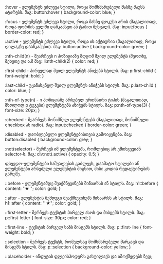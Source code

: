 :hover - ელემენტს ეძლევა სტილი, როცა მომხმარებელი მასზე მაუსს ატარებს.
მაგ: button:hover { background-color: blue; }

:focus - ელემენტს ეძლევა სტილი, როცა მასზე ფოკუსი არის (მაგალითად, როცა ფორმის ველში დაწკაპავთ ან ტაბით შეხვალ).
მაგ: input:focus { border-color: red; }

:active - ელემენტს ეძლევა სტილი, როცა ის აქტიურია (მაგალითად, როცა ღილაკზე დააწკაპებთ).
მაგ: button:active { background-color: green; }

:nth-child(n) - შეარჩევს n პოზიციაზე მდგომ შვილ ელემენტს (მეოთხე, მეხუთე და ა.შ
მაგ: li:nth-child(2) { color: red; }

:first-child - პირველად შვილ ელემენტს ანიჭებს სტილს.
მაგ: p:first-child { font-weight: bold; }

:last-child - უკანასკნელ შვილ ელემენტს ანიჭებს სტილს.
მაგ: p:last-child { color: blue; }

:nth-of-type(n) - n პოზიციაზე არსებულ ერთნაირი ტიპის (მაგალითად, მხოლოდ p ტეგები) ელემენტებს ანიჭებს სტილს.
მაგ: p:nth-of-type(3) { font-size: 20px; }

:checked - შეარჩევს მონიშნულ ელემენტებს (მაგალითად, მონიშნული checkbox ან radio).
მაგ: input:checked { border-color: green; }

:disabled - დაობლებული ელემენტებისთვის გამოიყენება.
მაგ: button:disabled { background-color: grey; }

:not(selector) - შერჩევს იმ ელემენტებს, რომლებიც არ ემთხვევიან selector-ს.
მაგ: div:not(.active) { opacity: 0.5; }

ფსევდო-ელემენტები საშუალებას გაძლევს, დაამატო სტილები ან ელემენტები არსებული ელემენტის შიგნით, მისი კოდის რედაქტირების გარეშე.

::before - ელემენტამდე შეაქმნევინებს შინაარსს ან სტილს.
მაგ: h1::before { content: "★ "; color: gold; }

::after - ელემენტის შემდეგი შეაქმნევინებს შინაარსს ან სტილს.
მაგ: h1::after { content: " ★"; color: gold; }

::first-letter - შერჩევს ტექსტის პირველ ასოს და მისცემს სტილს.
მაგ: p::first-letter { font-size: 30px; color: red; }

::first-line - ტექსტის პირველ ხაზს მისცემს სტილს.
მაგ: p::first-line { font-weight: bold; }

::selection - შერჩევს ტექსტს, რომელსაც მომხმარებელი მარკავს და მისცემს სტილს.
მაგ: p::selection { background-color: yellow; }

::placeholder - ინფუტის ფლეისჰოდერს გასტილავს და იმოქმედებს ზედ;